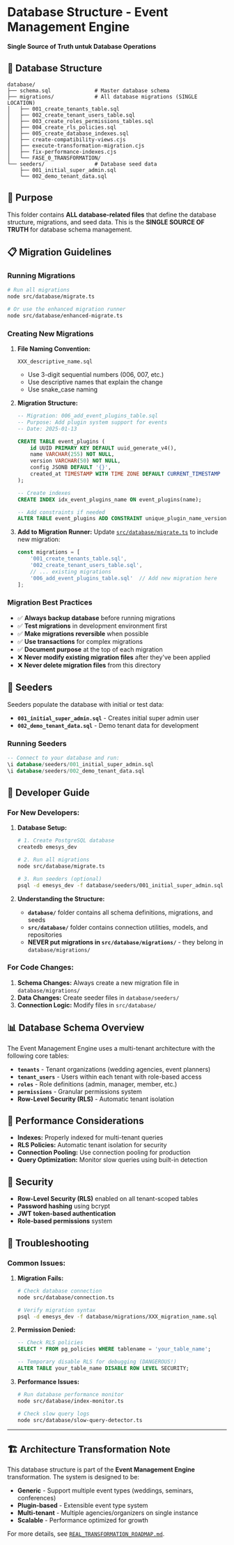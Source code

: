 # Database Structure - Event Management Engine

**Single Source of Truth untuk Database Operations**

## 📁 Database Structure

```
database/
├── schema.sql              # Master database schema
├── migrations/             # All database migrations (SINGLE LOCATION)
│   ├── 001_create_tenants_table.sql
│   ├── 002_create_tenant_users_table.sql
│   ├── 003_create_roles_permissions_tables.sql
│   ├── 004_create_rls_policies.sql
│   ├── 005_create_database_indexes.sql
│   ├── create-compatibility-views.cjs
│   ├── execute-transformation-migration.cjs
│   ├── fix-performance-indexes.cjs
│   └── FASE_0_TRANSFORMATION/
└── seeders/                # Database seed data
    ├── 001_initial_super_admin.sql
    └── 002_demo_tenant_data.sql
```

## 🎯 Purpose

This folder contains **ALL database-related files** that define the database structure, migrations, and seed data. This is the **SINGLE SOURCE OF TRUTH** for database schema management.

## 📋 Migration Guidelines

### **Running Migrations**

```bash
# Run all migrations
node src/database/migrate.ts

# Or use the enhanced migration runner
node src/database/enhanced-migrate.ts
```

### **Creating New Migrations**

1. **File Naming Convention:**
   ```
   XXX_descriptive_name.sql
   ```
   - Use 3-digit sequential numbers (006, 007, etc.)
   - Use descriptive names that explain the change
   - Use snake_case naming

2. **Migration Structure:**
   ```sql
   -- Migration: 006_add_event_plugins_table.sql
   -- Purpose: Add plugin system support for events
   -- Date: 2025-01-13
   
   CREATE TABLE event_plugins (
       id UUID PRIMARY KEY DEFAULT uuid_generate_v4(),
       name VARCHAR(255) NOT NULL,
       version VARCHAR(50) NOT NULL,
       config JSONB DEFAULT '{}',
       created_at TIMESTAMP WITH TIME ZONE DEFAULT CURRENT_TIMESTAMP
   );
   
   -- Create indexes
   CREATE INDEX idx_event_plugins_name ON event_plugins(name);
   
   -- Add constraints if needed
   ALTER TABLE event_plugins ADD CONSTRAINT unique_plugin_name_version UNIQUE(name, version);
   ```

3. **Add to Migration Runner:**
   Update [`src/database/migrate.ts`](../src/database/migrate.ts) to include new migration:
   ```typescript
   const migrations = [
       '001_create_tenants_table.sql',
       '002_create_tenant_users_table.sql',
       // ... existing migrations
       '006_add_event_plugins_table.sql'  // Add new migration here
   ];
   ```

### **Migration Best Practices**

- ✅ **Always backup database** before running migrations
- ✅ **Test migrations** in development environment first
- ✅ **Make migrations reversible** when possible
- ✅ **Use transactions** for complex migrations
- ✅ **Document purpose** at the top of each migration
- ❌ **Never modify existing migration files** after they've been applied
- ❌ **Never delete migration files** from this directory

## 🌱 Seeders

Seeders populate the database with initial or test data:

- **`001_initial_super_admin.sql`** - Creates initial super admin user
- **`002_demo_tenant_data.sql`** - Demo tenant data for development

### **Running Seeders**

```sql
-- Connect to your database and run:
\i database/seeders/001_initial_super_admin.sql
\i database/seeders/002_demo_tenant_data.sql
```

## 🔧 Developer Guide

### **For New Developers:**

1. **Database Setup:**
   ```bash
   # 1. Create PostgreSQL database
   createdb emesys_dev
   
   # 2. Run all migrations
   node src/database/migrate.ts
   
   # 3. Run seeders (optional)
   psql -d emesys_dev -f database/seeders/001_initial_super_admin.sql
   ```

2. **Understanding the Structure:**
   - **`database/`** folder contains all schema definitions, migrations, and seeds
   - **`src/database/`** folder contains connection utilities, models, and repositories
   - **NEVER put migrations in `src/database/migrations/`** - they belong in `database/migrations/`

### **For Code Changes:**

1. **Schema Changes:** Always create a new migration file in `database/migrations/`
2. **Data Changes:** Create seeder files in `database/seeders/`
3. **Connection Logic:** Modify files in `src/database/`

## 📊 Database Schema Overview

The Event Management Engine uses a multi-tenant architecture with the following core tables:

- **`tenants`** - Tenant organizations (wedding agencies, event planners)
- **`tenant_users`** - Users within each tenant with role-based access
- **`roles`** - Role definitions (admin, manager, member, etc.)
- **`permissions`** - Granular permissions system
- **Row-Level Security (RLS)** - Automatic tenant isolation

## 🚀 Performance Considerations

- **Indexes:** Properly indexed for multi-tenant queries
- **RLS Policies:** Automatic tenant isolation for security
- **Connection Pooling:** Use connection pooling for production
- **Query Optimization:** Monitor slow queries using built-in detection

## 🔐 Security

- **Row-Level Security (RLS)** enabled on all tenant-scoped tables
- **Password hashing** using bcrypt
- **JWT token-based authentication**
- **Role-based permissions** system

## 📝 Troubleshooting

### **Common Issues:**

1. **Migration Fails:**
   ```bash
   # Check database connection
   node src/database/connection.ts
   
   # Verify migration syntax
   psql -d emesys_dev -f database/migrations/XXX_migration_name.sql
   ```

2. **Permission Denied:**
   ```sql
   -- Check RLS policies
   SELECT * FROM pg_policies WHERE tablename = 'your_table_name';
   
   -- Temporary disable RLS for debugging (DANGEROUS!)
   ALTER TABLE your_table_name DISABLE ROW LEVEL SECURITY;
   ```

3. **Performance Issues:**
   ```bash
   # Run database performance monitor
   node src/database/index-monitor.ts
   
   # Check slow query logs
   node src/database/slow-query-detector.ts
   ```

---

## 🏗️ Architecture Transformation Note

This database structure is part of the **Event Management Engine** transformation. The system is designed to be:
- **Generic** - Support multiple event types (weddings, seminars, conferences)
- **Plugin-based** - Extensible event type system
- **Multi-tenant** - Multiple agencies/organizers on single instance
- **Scalable** - Performance optimized for growth

For more details, see [`REAL_TRANSFORMATION_ROADMAP.md`](../REAL_TRANSFORMATION_ROADMAP.md).